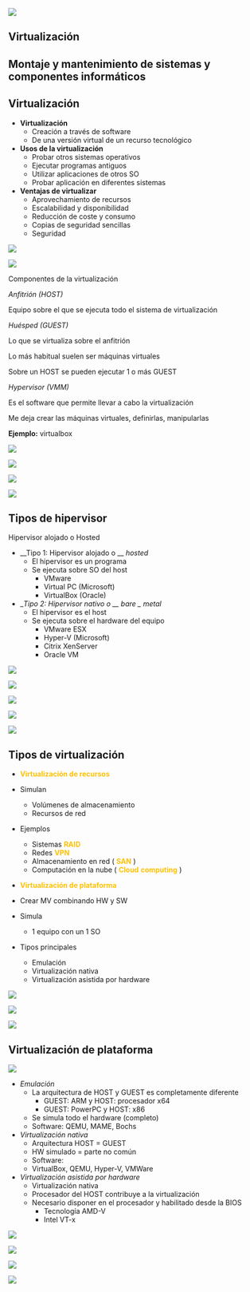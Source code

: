 ![](img/U105%20Virtualizaci%C3%B3n0.jpg)

## Virtualización

## Montaje y mantenimiento de sistemas y componentes informáticos

## Virtualización

* __Virtualización__
  * Creación a través de software
  * De una versión virtual de un recurso tecnológico
* __Usos de la virtualización__
  * Probar otros sistemas operativos
  * Ejecutar programas antiguos
  * Utilizar aplicaciones de otros SO
  * Probar aplicación en diferentes sistemas
* __Ventajas de virtualizar__
  * Aprovechamiento de recursos
  * Escalabilidad y disponibilidad
  * Reducción de coste y consumo
  * Copias de seguridad sencillas
  * Seguridad

![](img/U105%20Virtualizaci%C3%B3n1.jpg)

![](img/U105%20Virtualizaci%C3%B3n2.png)

Componentes de la virtualización

_Anfitrión \(HOST\)_

Equipo sobre el que se ejecuta todo el sistema de virtualización

_Huésped \(GUEST\)_

Lo que se virtualiza sobre el anfitrión

Lo más habitual suelen ser máquinas virtuales

Sobre un HOST se pueden ejecutar 1 o más GUEST

_Hypervisor \(VMM\)_

Es el software que permite llevar a cabo la virtualización

Me deja crear las máquinas virtuales\, definirlas\, manipularlas

__Ejemplo:__  virtualbox

![](img/U105%20Virtualizaci%C3%B3n3.png)

![](img/U105%20Virtualizaci%C3%B3n4.png)

![](img/U105%20Virtualizaci%C3%B3n5.jpg)

![](img/U105%20Virtualizaci%C3%B3n6.png)

## Tipos de hipervisor

Hipervisor alojado o Hosted

* __Tipo 1: Hipervisor alojado o __  _hosted_
  * El hipervisor es un programa
  * Se ejecuta sobre SO del host
    * VMware
    * Virtual PC \(Microsoft\)
    * VirtualBox \(Oracle\)
* __Tipo 2: Hipervisor nativo o __  _bare_  _ metal_
  * El hipervisor es el host
  * Se ejecuta sobre el hardware del equipo
    * VMware ESX
    * Hyper\-V \(Microsoft\)
    * Citrix XenServer
    * Oracle VM

![](img/U105%20Virtualizaci%C3%B3n7.jpg)

![](img/U105%20Virtualizaci%C3%B3n8.jpg)

![](img/U105%20Virtualizaci%C3%B3n9.png)

![](img/U105%20Virtualizaci%C3%B3n10.jpg)

![](img/U105%20Virtualizaci%C3%B3n11.jpg)

## Tipos de virtualización

* <span style="color:#FFC000"> __Virtualización de recursos__ </span>
* Simulan
  * Volúmenes de almacenamiento
  * Recursos de red
* Ejemplos
  * Sistemas  <span style="color:#FFC000"> __RAID__ </span>
  * Redes  <span style="color:#FFC000"> __VPN__ </span>
  * Almacenamiento en red \( <span style="color:#FFC000"> __SAN__ </span> \)
  * Computación en la nube \( <span style="color:#FFC000"> __Cloud__ </span>  <span style="color:#FFC000"> </span>  <span style="color:#FFC000"> __computing__ </span> \)

* <span style="color:#FFC000"> __Virtualización de plataforma__ </span>
* Crear MV combinando HW y SW
* Simula
  * 1 equipo con un 1 SO
* Tipos principales
  * Emulación
  * Virtualización nativa
  * Virtualización asistida por hardware

![](img/U105%20Virtualizaci%C3%B3n12.png)

![](img/U105%20Virtualizaci%C3%B3n13.png)

![](img/U105%20Virtualizaci%C3%B3n14.png)

## Virtualización de plataforma

![](img/U105%20Virtualizaci%C3%B3n15.jpg)

* _Emulación_
  * La arquitectura de HOST y GUEST es completamente diferente
    * GUEST: ARM y HOST: procesador x64
    * GUEST: PowerPC y HOST: x86
  * Se simula todo el hardware \(completo\)
  * Software: QEMU\, MAME\, Bochs
* _Virtualización nativa_
  * Arquitectura HOST = GUEST
  * HW simulado = parte no común
  * Software:
  * VirtualBox\, QEMU\, Hyper\-V\, VMWare
* _Virtualización asistida por hardware_
  * Virtualización nativa
  * Procesador del HOST contribuye a la virtualización
  * Necesario disponer en el procesador y habilitado desde la BIOS
    * Tecnología AMD\-V
    * Intel VT\-x

![](img/U105%20Virtualizaci%C3%B3n16.jpg)

![](img/U105%20Virtualizaci%C3%B3n17.png)

![](img/U105%20Virtualizaci%C3%B3n18.png)

![](img/U105%20Virtualizaci%C3%B3n19.gif)

